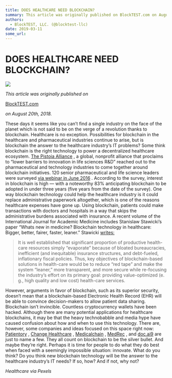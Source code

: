 ```yaml
---
title: DOES HEALTHCARE NEED BLOCKCHAIN?
summary: This article was originally published on BlockTEST.com on August 20th, 2018. These days it seems like you can’t find a single industry on the face of the planet which is not said to be on the verge of a revolution thanks to blockchain. Healthcare is no exception. Possibilities for blockchain in the healthcare and pharmaceutical industries continue to arise, but is blockchain the answer to the healthcare industry’s IT problems? Some think blockchain is the right technology to power a decentralize
authors:
  - BlockTEST, LLC. (@blocktest-llc)
date: 2019-03-11
some_url: 
---
```


# DOES HEALTHCARE NEED BLOCKCHAIN?


![](https://api.kauri.io:443/ipfs/Qmdo7PAhgejnv9nMQzddvPMHkUZCiHNMggZaCBz154GDMY)

 
_This article was originally published on_
  
[BlockTEST.com](https://blocktest.com/2018/08/20/does-healthcare-need-blockchain/)
  
_on August 20th, 2018._
 
These days it seems like you can’t find a single industry on the face of the planet which is not said to be on the verge of a revolution thanks to blockchain. Healthcare is no exception. Possibilities for blockchain in the healthcare and pharmaceutical industries continue to arise, but is blockchain the answer to the healthcare industry’s IT problems?
Some think blockchain is the right technology to power a decentralized healthcare ecosystem. 
[The Pistoia Alliance](http://www.pistoiaalliance.org/)
 , a global, nonprofit alliance that proclaims to “lower barriers to innovation in life sciences R&D” reached out to the pharmaceutical and technology industries to come together around blockchain initiatives. 120 senior pharmaceutical and life science leaders were surveyed 
[via webinar in June 2016](http://www.pistoiaalliance.org/is-there-a-role-for-blockchain-in-healthcare-webinar-recording-available)
 . According to the survey, interest in blockchain is high — with a noteworthy 83% anticipating blockchain to be adopted in under three years (five years from the date of the survey).
One way blockchain technology could help the healthcare industry is it could replace administrative paperwork altogether, which is one of the reasons healthcare expenses have gone up. Using blockchain, patients could make transactions with doctors and hospitals in a way that skips the administrative burdens associated with insurance.
A recent volume of the International Journal for Academic Medicine includes Stanislaw Stawicki’s paper “Whats new in medicine? Blockchain technology in healthcare: Bigger, better, fairer, faster, leaner.” Stawicki 
[writes:](http://www.ijam-web.org/article.asp?issn=2455-5568;year=2018;volume=4;issue=1;spage=1;epage=11;aulast=Stawicki)
 
> It is well established that significant proportion of productive health-care resources simply “evaporate” because of bloated bureaucracies, inefficient (and inequitable) insurance structures, and debt-fueled, inflationary fiscal policies. Thus, key objectives of blockchain-based solutions in health-care would be to reduce “red tape” and make the system “leaner,” more transparent, and more secure while re-focusing the industry’s effort on its primary goal: providing value-optimized (e. g., high quality and low cost) health-care services.

However, arguments in favor of blockchain, such as its superior security, doesn’t mean that a blockchain-based Electronic Health Record (EHR) will be able to convince decision-makers to allow patient data sharing. Blockchain isn’t invincible. Countless cryptocurrency wallets have been hacked.
Although there are many potential applications for healthcare blockchains, it may be that the heavy technobabble and media hype have caused confusion about how and when to use this technology. There are, however, some companies and ideas focused on this space right now: 
[Patientory](https://patientory.com/)
 , 
[Change Healthcare](https://www.changehealthcare.com/)
 , 
[Medicalchain](https://medicalchain.com/en/)
 , 
[MedRec](https://medrec.media.mit.edu/)
 , and 
[doc.ai9](https://doc.ai/)
 are just to name a few. They all count on blockchain to be the silver bullet. And maybe they’re right. Perhaps it is time for people to do what they do best when faced with a seemingly impossible situation: innovate.
What do you think? Do you think new blockchain technology will be the answer to the healthcare industry’s IT needs? If so, how? And if not, why not?
 
_Healthcare via Pexels_
 
